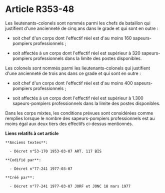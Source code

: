 # Article R353-48

Les lieutenants-colonels sont nommés parmi les chefs de bataillon qui justifient d'une ancienneté de cinq ans dans le grade
et qui sont en outre :

- soit chef d'un corps dont l'effectif réel est d'au moins 160 sapeurs-pompiers professionnels ;

- soit affectés à un corps dont l'effectif réel est supérieur à 320 sapeurs-pompiers professionnels dans la limite des postes
disponibles.

Les colonels sont nommés parmi les lieutenants-colonels qui justifient d'une ancienneté de trois ans dans ce grade et qui
sont en outre :

- soit chef d'un corps dont l'effectif réel est d'au moins 400 sapeurs-pompiers professionnels ;

- soit affectés à un corps dont l'effectif réel est supérieur à 1.300 sapeurs-pompiers professionnels dans la limite des
postes disponibles.

Dans les corps mixtes, les conditions prévues sont considérées comme remplies lorsque le nombre des sapeurs-pompiers
professionnels est au moins égal aux deux tiers des effectifs ci-dessus mentionnés.

**Liens relatifs à cet article**

	**Anciens textes**:

	  - Décret n°53-170 1953-03-07 ART. 117 BIS

	**Codifié par**:

	  - Décret n°77-241 1977-03-07

	**Créé par**:

	  - Décret n°77-241 1977-03-07 JORF et JONC 18 mars 1977
